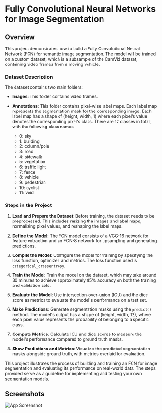 # Fully Convolutional Neural Networks for Image Segmentation

## Overview

This project  demonstrates how to build a Fully Convolutional Neural Network (FCN) for semantic image segmentation. The model will be trained on a custom dataset, which is a subsample of the CamVid dataset, containing video frames from a moving vehicle.

### Dataset Description

The dataset contains two main folders:

- **Images**: This folder contains video frames.
- **Annotations**: This folder contains pixel-wise label maps. Each label map represents the segmentation mask for the corresponding image. Each label map has a shape of (height, width, 1) where each pixel's value denotes the corresponding pixel's class. There are 12 classes in total, with the following class names:

   - 0: sky
   - 1: building
   - 2: column/pole
   - 3: road
   - 4: sidewalk
   - 5: vegetation
   - 6: traffic light
   - 7: fence
   - 8: vehicle
   - 9: pedestrian
   - 10: cyclist
   - 11: void

### Steps in the Project

1. **Load and Prepare the Dataset**: Before training, the dataset needs to be preprocessed. This includes resizing the images and label maps, normalizing pixel values, and reshaping the label maps.

2. **Define the Model**: The FCN model consists of a VGG-16 network for feature extraction and an FCN-8 network for upsampling and generating predictions.

3. **Compile the Model**: Configure the model for training by specifying the loss function, optimizer, and metrics. The loss function used is `categorical_crossentropy`.

4. **Train the Model**: Train the model on the dataset, which may take around 30 minutes to achieve approximately 85% accuracy on both the training and validation sets.

5. **Evaluate the Model**: Use intersection-over-union (IOU) and the dice score as metrics to evaluate the model's performance on a test set.

6. **Make Predictions**: Generate segmentation masks using the `predict()` method. The model's output has a shape of (height, width, 12), where each pixel value represents the probability of belonging to a specific class.

7. **Compute Metrics**: Calculate IOU and dice scores to measure the model's performance compared to ground truth masks.

8. **Show Predictions and Metrics**: Visualize the predicted segmentation masks alongside ground truth, with metrics overlaid for evaluation.

This project illustrates the process of building and training an FCN for image segmentation and evaluating its performance on real-world data. The steps provided serve as a guideline for implementing and testing your own segmentation models.


## Screenshots

![App Screenshot](https://via.placeholder.com/468x300?text=App+Screenshot+Here)


